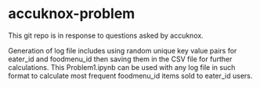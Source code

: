 # accuknox-problem
 
This git repo is in response to questions asked by accuknox.


Generation of log file includes using random unique key value pairs for eater_id and foodmenu_id then saving them in the CSV file for further calculations.
This Problem1.ipynb can be used with any log file in such format to calculate most frequent foodmenu_id items sold to eater_id users.
